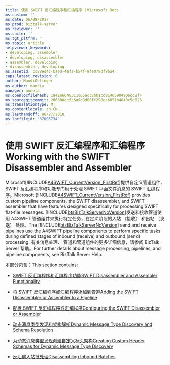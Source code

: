 ```yaml
---
title: 使用 SWIFT 反汇编程序和汇编程序 |Microsoft Docs
ms.custom: ''
ms.date: 06/08/2017
ms.prod: biztalk-server
ms.reviewer: ''
ms.suite: ''
ms.tgt_pltfrm: ''
ms.topic: article
helpviewer_keywords:
- developing, assembler
- developing, disassembler
- assembler, developing
- disassembler, developing
ms.assetid: cc88ed4c-baed-4efa-b54f-9fe079df9ba4
caps.latest.revision: 6
author: MandiOhlinger
ms.author: mandia
manager: anneta
ms.openlocfilehash: 1942e6648311c65acc2bb1cd91406904906cc8f4
ms.sourcegitcommit: 266308ec5c6a9d8d80ff298ee6051b4843c5d626
ms.translationtype: MT
ms.contentlocale: zh-CN
ms.lasthandoff: 06/27/2018
ms.locfileid: "37005734"
---
```

# <a name="working-with-the-swift-disassembler-and-assembler"></a><span data-ttu-id="66d4b-102">使用 SWIFT 反汇编程序和汇编程序</span><span class="sxs-lookup"><span data-stu-id="66d4b-102">Working with the SWIFT Disassembler and Assembler</span></span>
<span data-ttu-id="66d4b-103">Microsoft[!INCLUDE[A4SWIFT_CurrentVersion_FirstRef](../../includes/a4swift-currentversion-firstref-md.md)]提供自定义管道组件、 SWIFT 反汇编程序和功能专门用于处理 SWIFT 平面文件消息的 SWIFT 汇编程序。</span><span class="sxs-lookup"><span data-stu-id="66d4b-103">Microsoft [!INCLUDE[A4SWIFT_CurrentVersion_FirstRef](../../includes/a4swift-currentversion-firstref-md.md)] provides custom pipeline components, the SWIFT disassembler, and SWIFT assembler that have features designed specifically for processing SWIFT flat-file messages.</span></span> <span data-ttu-id="66d4b-104">[!INCLUDE[btsBizTalkServerNoVersion](../../includes/btsbiztalkservernoversion-md.md)]发送和接收管道使用 A4SWIFT 管道组件来执行特定任务，在定义阶段的入站 （接收） 和出站 （发送） 处理。</span><span class="sxs-lookup"><span data-stu-id="66d4b-104">The [!INCLUDE[btsBizTalkServerNoVersion](../../includes/btsbiztalkservernoversion-md.md)] send and receive pipelines use the A4SWIFT pipeline components to perform specific tasks during defined stages of inbound (receive) and outbound (send) processing.</span></span> <span data-ttu-id="66d4b-105">有关消息处理、 管道和管道组件的更多详细信息，请参阅 BizTalk Server 帮助。</span><span class="sxs-lookup"><span data-stu-id="66d4b-105">For further details about message processing, pipelines, and pipeline components, see BizTalk Server Help.</span></span>  
  
 <span data-ttu-id="66d4b-106">本部分包含：</span><span class="sxs-lookup"><span data-stu-id="66d4b-106">This section contains:</span></span>  
  
-   [<span data-ttu-id="66d4b-107">SWIFT 反汇编程序和汇编程序功能</span><span class="sxs-lookup"><span data-stu-id="66d4b-107">SWIFT Disassembler and Assembler Functionality</span></span>](../../adapters-and-accelerators/accelerator-swift/swift-disassembler-and-assembler-functionality.md)  
  
-   [<span data-ttu-id="66d4b-108">将 SWIFT 反汇编程序或汇编程序添加到管道</span><span class="sxs-lookup"><span data-stu-id="66d4b-108">Adding the SWIFT Disassembler or Assembler to a Pipeline</span></span>](../../adapters-and-accelerators/accelerator-swift/adding-the-swift-disassembler-or-assembler-to-a-pipeline.md)  
  
-   [<span data-ttu-id="66d4b-109">配置 SWIFT 反汇编程序或汇编程序</span><span class="sxs-lookup"><span data-stu-id="66d4b-109">Configuring the SWIFT Disassembler or Assembler</span></span>](../../adapters-and-accelerators/accelerator-swift/configuring-the-swift-disassembler-or-assembler.md)  
  
-   [<span data-ttu-id="66d4b-110">动态消息类型发现和架构解析</span><span class="sxs-lookup"><span data-stu-id="66d4b-110">Dynamic Message Type Discovery and Schema Resolution</span></span>](../../adapters-and-accelerators/accelerator-swift/dynamic-message-type-discovery-and-schema-resolution.md)  
  
-   [<span data-ttu-id="66d4b-111">为动态消息类型发现创建自定义标头架构</span><span class="sxs-lookup"><span data-stu-id="66d4b-111">Creating Custom Header Schemas for Dynamic Message Type Discovery</span></span>](../../adapters-and-accelerators/accelerator-swift/creating-custom-header-schemas-for-dynamic-message-type-discovery.md)  
  
-   [<span data-ttu-id="66d4b-112">反汇编入站批处理</span><span class="sxs-lookup"><span data-stu-id="66d4b-112">Disassembling Inbound Batches</span></span>](../../adapters-and-accelerators/accelerator-swift/disassembling-inbound-batches.md)